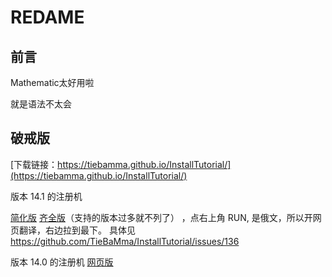 # REDAME

## 前言

Mathematic太好用啦

就是语法不太会

## 破戒版

[下载链接：https://tiebamma.github.io/InstallTutorial/](https://tiebamma.github.io/InstallTutorial/)

版本 14.1 的注册机

[简化版](https://jirehlov.github.io/ac/)
[齐全版](https://onecompiler.com/html/42najmcke)（支持的版本过多就不列了） ，点右上角 RUN, 是俄文，所以开网页翻译，右边拉到最下。
具体见 https://github.com/TieBaMma/InstallTutorial/issues/136

版本 14.0 的注册机
[网页版](https://mmaactivate.github.io/MMAActivate/)
